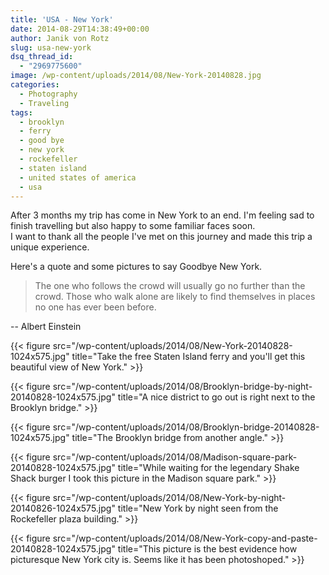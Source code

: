 ```yaml
---
title: 'USA - New York'
date: 2014-08-29T14:38:49+00:00
author: Janik von Rotz
slug: usa-new-york
dsq_thread_id:
  - "2969775600"
image: /wp-content/uploads/2014/08/New-York-20140828.jpg
categories:
  - Photography
  - Traveling
tags:
  - brooklyn
  - ferry
  - good bye
  - new york
  - rockefeller
  - staten island
  - united states of america
  - usa
---
```

After 3 months my trip has come in New York to an end. I'm feeling sad to finish travelling but also happy to some familiar faces soon.  
I want to thank all the people I've met on this journey and made this trip a unique experience. 

Here's a quote and some pictures to say Goodbye New York.
<!--more-->
> The one who follows the crowd will usually go no further than the crowd. Those who walk alone are likely to find themselves in places no one has ever been before.

-- Albert Einstein

{{< figure src="/wp-content/uploads/2014/08/New-York-20140828-1024x575.jpg" title="Take the free Staten Island ferry and you'll get this beautiful view of New York." >}}

{{< figure src="/wp-content/uploads/2014/08/Brooklyn-bridge-by-night-20140828-1024x575.jpg" title="A nice district to go out is right next to the Brooklyn bridge." >}}

{{< figure src="/wp-content/uploads/2014/08/Brooklyn-bridge-20140828-1024x575.jpg" title="The Brooklyn bridge from another angle." >}}

{{< figure src="/wp-content/uploads/2014/08/Madison-square-park-20140828-1024x575.jpg" title="While waiting for the legendary Shake Shack burger I took this picture in the Madison square park." >}}

{{< figure src="/wp-content/uploads/2014/08/New-York-by-night-20140826-1024x575.jpg" title="New York by night seen from the Rockefeller plaza building." >}}

{{< figure src="/wp-content/uploads/2014/08/New-York-copy-and-paste-20140828-1024x575.jpg" title="This picture is the best  evidence how picturesque New York city is. Seems like it has been photoshoped." >}}